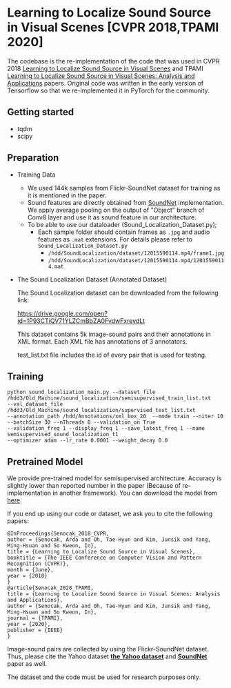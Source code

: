 # Learning to Localize Sound Source in Visual Scenes [CVPR 2018,TPAMI 2020]

The codebase is the re-implementation of the code that was used in  CVPR 2018 <a href="https://openaccess.thecvf.com/content_cvpr_2018/papers/Senocak_Learning_to_Localize_CVPR_2018_paper.pdf">Learning to Localize Sound Source in Visual Scenes</a> and TPAMI <a href="https://arxiv.org/abs/1911.09649">Learning to Localize Sound Source in Visual Scenes: Analysis and Applications</a> papers. Original code was written in the early version of Tensorflow so that we re-implemented it in PyTorch for the community.

## Getting started
- tqdm
- scipy

## Preparation

- Training Data

  - We used 144k samples from Flickr-SoundNet dataset for training as it is mentioned in the paper.
  - Sound features are directly obtained from <a href="https://github.com/cvondrick/soundnet">SoundNet</a> implementation. We apply average pooling on the output of "Object" branch of Conv8 layer and use it as sound feature in our architecture.
  - To be able to use our dataloader (Sound_Localization_Dataset.py);
    - Each sample folder should contain frames as `.jpg` and audio features as `.mat` extensions. For details please refer to `Sound_Localization_Dataset.py`
      - `/hdd/SoundLocalization/dataset/12015590114.mp4/frame1.jpg`
      - `/hdd/SoundLocalization/dataset/12015590114.mp4/12015590114.mat`

- The Sound Localization Dataset (Annotated Dataset)

    The Sound Localization dataset can be downloaded from the following link:

    https://drive.google.com/open?id=1P93CTiQV71YLZCmBbZA0FvdwFxreydLt

    This dataset contains 5k image-sound pairs and their annotations in XML format.
    Each XML file has annotations of 3 annotators.

    test_list.txt file includes the id of every pair that is used for testing.

## Training

```
python sound_localization_main.py --dataset_file /hdd3/Old_Machine/sound_localization/semisupervised_train_list.txt  
--val_dataset_file /hdd3/Old_Machine/sound_localization/supervised_test_list.txt 
--annotation_path /hdd/Annotations/xml_box_20  --mode train --niter 10 --batchSize 30 --nThreads 8 --validation_on True 
--validation_freq 1 --display_freq 1 --save_latest_freq 1 --name semisupervised_sound_localization_t1 
--optimizer adam --lr_rate 0.0001 --weight_decay 0.0
```
## Pretrained Model

We provide pre-trained model for semisupervised architecture. Accuracy is slightly lower than reported number in the paper (Because of re-implementation in another framework). You can download the model from <a href="https://drive.google.com/file/d/1JMD-LjHbfZ_yUy-l6tjbI46yYQfH8oS4/view?usp=sharing">here</a>.

If you end up using our code or dataset, we ask you to cite the following papers:

    @InProceedings{Senocak_2018_CVPR,
    author = {Senocak, Arda and Oh, Tae-Hyun and Kim, Junsik and Yang, Ming-Hsuan and So Kweon, In},
    title = {Learning to Localize Sound Source in Visual Scenes},
    booktitle = {The IEEE Conference on Computer Vision and Pattern Recognition (CVPR)},
    month = {June},
    year = {2018}
    }
    @article{Senocak_2020_TPAMI,
    title = {Learning to Localize Sound Source in Visual Scenes: Analysis and Applications},
    author = {Senocak, Arda and Oh, Tae-Hyun and Kim, Junsik and Yang, Ming-Hsuan and So Kweon, In},
    journal = {TPAMI},
    year = {2020},
    publisher = {IEEE}
    }


Image-sound pairs are collected by using the Flickr-SoundNet dataset. Thus, please cite the Yahoo dataset **[the Yahoo dataset](https://webscope.sandbox.yahoo.com/catalog.php?datatype=i&did=67&guccounter=1)** and **[SoundNet](http://projects.csail.mit.edu/soundnet/)** paper as well.

The dataset and the code must be used for research purposes only.
